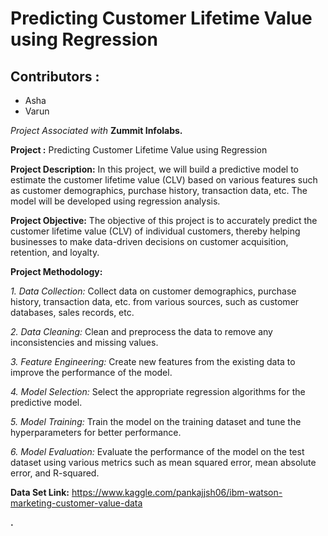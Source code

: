 # Predicting Customer Lifetime Value using Regression

## Contributors :
* Asha
* Varun

*Project Associated with* **Zummit Infolabs.**
               
**Project :** Predicting Customer Lifetime Value using Regression

**Project Description:** In this project, we will build a predictive model to estimate the customer lifetime value (CLV) based on various features such as customer demographics, purchase history, transaction data, etc. The model will be developed using regression analysis.

**Project Objective:** The objective of this project is to accurately predict the customer lifetime value (CLV) of individual customers, thereby helping businesses to make data-driven decisions on customer acquisition, retention, and loyalty.

**Project Methodology:**

*1. Data Collection:* Collect data on customer demographics, purchase history, transaction data, etc. from various sources, such as customer databases, sales records, etc.

*2. Data Cleaning:* Clean and preprocess the data to remove any inconsistencies and missing values.

*3. Feature Engineering:* Create new features from the existing data to improve the performance of the model.

*4. Model Selection:* Select the appropriate regression algorithms for the predictive model.

*5. Model Training:* Train the model on the training dataset and tune the hyperparameters for better performance.

*6. Model Evaluation:* Evaluate the performance of the model on the test dataset using various metrics such as mean squared error, mean absolute error, and R-squared.

**Data Set Link:** https://www.kaggle.com/pankajjsh06/ibm-watson-marketing-customer-value-data

**.**
